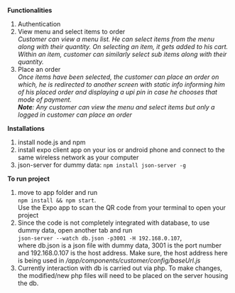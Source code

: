 **Functionalities**
1. Authentication
2. View menu and select items to order  
*Customer can view a menu list. He can select items from the menu along with their quantity. 
On selecting an item, it gets added to his cart. Within an item, customer can similarly select 
sub items along with their quantity.*
3. Place an order  
*Once items have been selected, the customer can place an order on which, he is redirected to 
another screen with static info informing him of his placed order and 
displaying a upi pin in case he chooses that mode of payment.  
**Note**: Any customer can view the menu and select items but only a logged in customer can place 
an order*

**Installations**
1. install node.js and npm
2. install expo client app on your ios or android phone and connect to the same wireless 
network as your computer
3. json-server for dummy data: ```npm install json-server -g```

**To run project**
1. move to app folder and run  
```npm install && npm start```.  
Use the Expo app to scan the QR code from your terminal to open your project
2. Since the code is not completely integrated with database, to use dummy data, open another 
tab and run  
```json-server --watch db.json -p3001 -H 192.168.0.107```,  
where db.json is a json file with dummy data, 3001 is the port number and 192.168.0.107 is the 
host address. Make sure, the host address here is being used in */app/components/customer/config/baseUrl.js*
3. Currently interaction with db is carried out via php. To make changes, the modified/new php 
files will need to be placed on the server housing the db. 